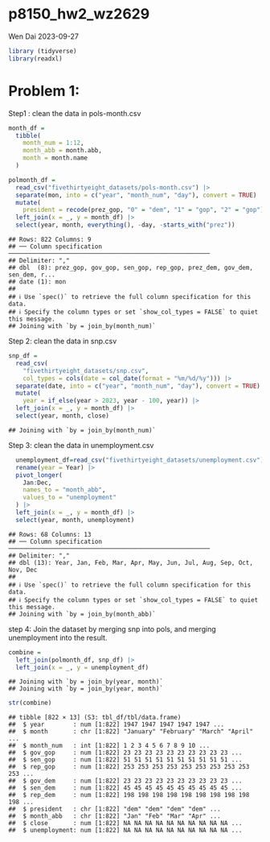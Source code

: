 p8150_hw2_wz2629
================
Wen Dai
2023-09-27

``` r
library (tidyverse)
library(readxl)
```

# Problem 1:

Step1 : clean the data in pols-month.csv

``` r
month_df = 
  tibble(
    month_num = 1:12,
    month_abb = month.abb,
    month = month.name
  )

polmonth_df = 
  read_csv("fivethirtyeight_datasets/pols-month.csv") |>
  separate(mon, into = c("year", "month_num", "day"), convert = TRUE) |>
  mutate(
    president = recode(prez_gop, "0" = "dem", "1" = "gop", "2" = "gop")) |>
  left_join(x = _, y = month_df) |> 
  select(year, month, everything(), -day, -starts_with("prez"))
```

    ## Rows: 822 Columns: 9
    ## ── Column specification ────────────────────────────────────────────────────────
    ## Delimiter: ","
    ## dbl  (8): prez_gop, gov_gop, sen_gop, rep_gop, prez_dem, gov_dem, sen_dem, r...
    ## date (1): mon
    ## 
    ## ℹ Use `spec()` to retrieve the full column specification for this data.
    ## ℹ Specify the column types or set `show_col_types = FALSE` to quiet this message.
    ## Joining with `by = join_by(month_num)`

Step 2: clean the data in snp.csv

``` r
snp_df = 
  read_csv(
    "fivethirtyeight_datasets/snp.csv",
    col_types = cols(date = col_date(format = "%m/%d/%y"))) |>
  separate(date, into = c("year", "month_num", "day"), convert = TRUE) |>
  mutate(
    year = if_else(year > 2023, year - 100, year)) |> 
  left_join(x = _, y = month_df) |> 
  select(year, month, close) 
```

    ## Joining with `by = join_by(month_num)`

Step 3: clean the data in unemployment.csv

``` r
  unemployment_df=read_csv("fivethirtyeight_datasets/unemployment.csv") |>
  rename(year = Year) |>
  pivot_longer(
    Jan:Dec, 
    names_to = "month_abb",
    values_to = "unemployment"
  ) |> 
  left_join(x = _, y = month_df) |> 
  select(year, month, unemployment)
```

    ## Rows: 68 Columns: 13
    ## ── Column specification ────────────────────────────────────────────────────────
    ## Delimiter: ","
    ## dbl (13): Year, Jan, Feb, Mar, Apr, May, Jun, Jul, Aug, Sep, Oct, Nov, Dec
    ## 
    ## ℹ Use `spec()` to retrieve the full column specification for this data.
    ## ℹ Specify the column types or set `show_col_types = FALSE` to quiet this message.
    ## Joining with `by = join_by(month_abb)`

step 4: Join the dataset by merging snp into pols, and merging
unemployment into the result.

``` r
combine = 
  left_join(polmonth_df, snp_df) |>
  left_join(x = _, y = unemployment_df)
```

    ## Joining with `by = join_by(year, month)`
    ## Joining with `by = join_by(year, month)`

``` r
str(combine)
```

    ## tibble [822 × 13] (S3: tbl_df/tbl/data.frame)
    ##  $ year        : num [1:822] 1947 1947 1947 1947 1947 ...
    ##  $ month       : chr [1:822] "January" "February" "March" "April" ...
    ##  $ month_num   : int [1:822] 1 2 3 4 5 6 7 8 9 10 ...
    ##  $ gov_gop     : num [1:822] 23 23 23 23 23 23 23 23 23 23 ...
    ##  $ sen_gop     : num [1:822] 51 51 51 51 51 51 51 51 51 51 ...
    ##  $ rep_gop     : num [1:822] 253 253 253 253 253 253 253 253 253 253 ...
    ##  $ gov_dem     : num [1:822] 23 23 23 23 23 23 23 23 23 23 ...
    ##  $ sen_dem     : num [1:822] 45 45 45 45 45 45 45 45 45 45 ...
    ##  $ rep_dem     : num [1:822] 198 198 198 198 198 198 198 198 198 198 ...
    ##  $ president   : chr [1:822] "dem" "dem" "dem" "dem" ...
    ##  $ month_abb   : chr [1:822] "Jan" "Feb" "Mar" "Apr" ...
    ##  $ close       : num [1:822] NA NA NA NA NA NA NA NA NA NA ...
    ##  $ unemployment: num [1:822] NA NA NA NA NA NA NA NA NA NA ...
